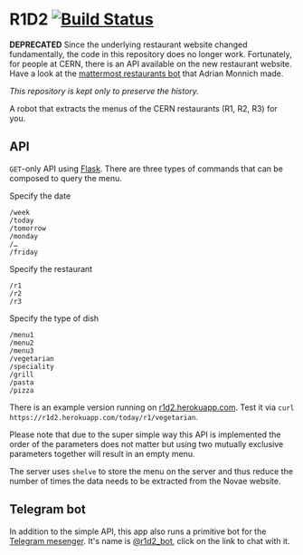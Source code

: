 # R1D2 [![Build Status](https://travis-ci.org/kdungs/R1D2.svg?branch=master)](https://travis-ci.org/kdungs/R1D2)

**DEPRECATED** Since the underlying restaurant website changed fundamentally,
the code in this repository does no longer work. Fortunately, for people at
CERN, there is an API available on the new restaurant website. Have a look at
the [mattermost restaurants bot](https://gitlab.cern.ch/mattermost/restaurants)
that Adrian Monnich made.

_This repository is kept only to preserve the history._

A robot that extracts the menus of the CERN restaurants (R1, R2, R3) for you.


## API
`GET`-only API using [Flask](http://flask.pocoo.org). There are three types of
commands that can be composed to query the menu.

Specify the date
```
/week
/today
/tomorrow
/monday
/…
/friday
```

Specify the restaurant
```
/r1
/r2
/r3
```

Specify the type of dish
```
/menu1
/menu2
/menu3
/vegetarian
/speciality
/grill
/pasta
/pizza
```

There is an example version running on
[r1d2.herokuapp.com](https://r1d2.herokuapp.com). Test it via `curl
https://r1d2.herokuapp.com/today/r1/vegetarian`.

Please note that due to the super simple way this API is implemented the order
of the parameters does not matter but using two mutually exclusive parameters
together will result in an empty menu.

The server uses `shelve` to store the menu on the server and thus reduce the
number of times the data needs to be extracted from the Novae website.


## Telegram bot
In addition to the simple API, this app also runs a primitive bot for the
[Telegram mesenger](https://telegram.org/). It's name is
[@r1d2_bot](https://telegram.me/r1d2_bot), click on the link to chat with it.

